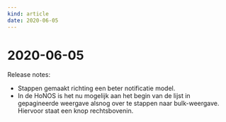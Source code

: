```yaml
---
kind: article
date: 2020-06-05
---
```


# 2020-06-05

Release notes:
* Stappen gemaakt richting een beter notificatie model.
* In de HoNOS is het nu mogelijk aan het begin van de lijst in gepagineerde weergave alsnog over te stappen naar bulk-weergave. Hiervoor staat een knop rechtsbovenin.
